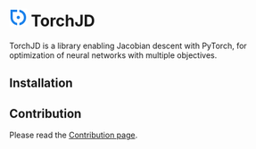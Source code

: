# ![image](docs/source/icons/favicon-32x32.png) TorchJD 

TorchJD is a library enabling Jacobian descent with PyTorch, for optimization of neural networks
with multiple objectives.

## Installation

## Contribution

Please read the [Contribution page](CONTRIBUTING.md).
